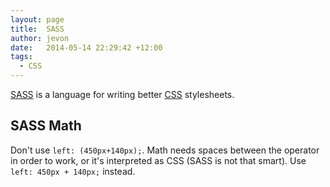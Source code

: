 ```yaml
---
layout: page
title:  SASS
author: jevon
date:   2014-05-14 22:29:42 +12:00
tags:
  - CSS
---
```


[SASS](sass.md) is a language for writing better [CSS](css.md) stylesheets.

## SASS Math

Don't use `left: (450px+140px);`. Math needs spaces between the operator in order to work, or it's interpreted as CSS (SASS is not that smart). Use `left: 450px + 140px;` instead.
